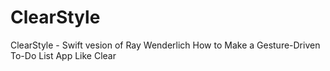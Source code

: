 ClearStyle
==========

ClearStyle - Swift vesion of Ray Wenderlich How to Make a Gesture-Driven To-Do List App Like Clear
